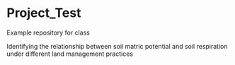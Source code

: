 # Project_Test
Example repository for class

Identifying the relationship between soil matric potential and soil respiration under different land management practices